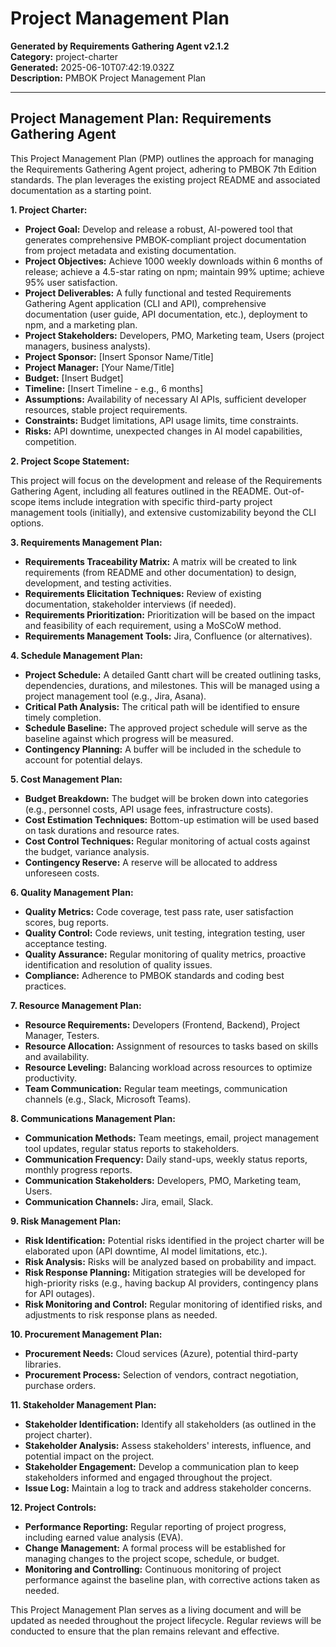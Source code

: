 # Project Management Plan

**Generated by Requirements Gathering Agent v2.1.2**  
**Category:** project-charter  
**Generated:** 2025-06-10T07:42:19.032Z  
**Description:** PMBOK Project Management Plan

---

## Project Management Plan: Requirements Gathering Agent

This Project Management Plan (PMP) outlines the approach for managing the Requirements Gathering Agent project, adhering to PMBOK 7th Edition standards.  The plan leverages the existing project README and associated documentation as a starting point.

**1. Project Charter:**

* **Project Goal:**  Develop and release a robust, AI-powered tool that generates comprehensive PMBOK-compliant project documentation from project metadata and existing documentation.
* **Project Objectives:**  Achieve 1000 weekly downloads within 6 months of release; achieve a 4.5-star rating on npm; maintain 99% uptime; achieve 95% user satisfaction.
* **Project Deliverables:**  A fully functional and tested Requirements Gathering Agent application (CLI and API), comprehensive documentation (user guide, API documentation, etc.), deployment to npm, and a marketing plan.
* **Project Stakeholders:** Developers, PMO, Marketing team, Users (project managers, business analysts).
* **Project Sponsor:** [Insert Sponsor Name/Title]
* **Project Manager:** [Your Name/Title]
* **Budget:** [Insert Budget]
* **Timeline:** [Insert Timeline - e.g., 6 months]
* **Assumptions:**  Availability of necessary AI APIs, sufficient developer resources, stable project requirements.
* **Constraints:** Budget limitations, API usage limits, time constraints.
* **Risks:**  API downtime, unexpected changes in AI model capabilities, competition.

**2. Project Scope Statement:**

This project will focus on the development and release of the Requirements Gathering Agent, including all features outlined in the README.  Out-of-scope items include integration with specific third-party project management tools (initially), and extensive customizability beyond the CLI options.

**3. Requirements Management Plan:**

* **Requirements Traceability Matrix:**  A matrix will be created to link requirements (from README and other documentation) to design, development, and testing activities.
* **Requirements Elicitation Techniques:**  Review of existing documentation, stakeholder interviews (if needed).
* **Requirements Prioritization:**  Prioritization will be based on the impact and feasibility of each requirement, using a MoSCoW method.
* **Requirements Management Tools:**  Jira, Confluence (or alternatives).

**4. Schedule Management Plan:**

* **Project Schedule:** A detailed Gantt chart will be created outlining tasks, dependencies, durations, and milestones.  This will be managed using a project management tool (e.g., Jira, Asana).
* **Critical Path Analysis:**  The critical path will be identified to ensure timely completion.
* **Schedule Baseline:**  The approved project schedule will serve as the baseline against which progress will be measured.
* **Contingency Planning:**  A buffer will be included in the schedule to account for potential delays.

**5. Cost Management Plan:**

* **Budget Breakdown:**  The budget will be broken down into categories (e.g., personnel costs, API usage fees, infrastructure costs).
* **Cost Estimation Techniques:**  Bottom-up estimation will be used based on task durations and resource rates.
* **Cost Control Techniques:**  Regular monitoring of actual costs against the budget, variance analysis.
* **Contingency Reserve:**  A reserve will be allocated to address unforeseen costs.

**6. Quality Management Plan:**

* **Quality Metrics:**  Code coverage, test pass rate, user satisfaction scores, bug reports.
* **Quality Control:**  Code reviews, unit testing, integration testing, user acceptance testing.
* **Quality Assurance:**  Regular monitoring of quality metrics, proactive identification and resolution of quality issues.
* **Compliance:**  Adherence to PMBOK standards and coding best practices.

**7. Resource Management Plan:**

* **Resource Requirements:**  Developers (Frontend, Backend), Project Manager, Testers.
* **Resource Allocation:**  Assignment of resources to tasks based on skills and availability.
* **Resource Leveling:**  Balancing workload across resources to optimize productivity.
* **Team Communication:**  Regular team meetings, communication channels (e.g., Slack, Microsoft Teams).

**8. Communications Management Plan:**

* **Communication Methods:**  Team meetings, email, project management tool updates, regular status reports to stakeholders.
* **Communication Frequency:**  Daily stand-ups, weekly status reports, monthly progress reports.
* **Communication Stakeholders:**  Developers, PMO, Marketing team, Users.
* **Communication Channels:**  Jira, email, Slack.

**9. Risk Management Plan:**

* **Risk Identification:**  Potential risks identified in the project charter will be elaborated upon (API downtime, AI model limitations, etc.).
* **Risk Analysis:**  Risks will be analyzed based on probability and impact.
* **Risk Response Planning:**  Mitigation strategies will be developed for high-priority risks (e.g., having backup AI providers, contingency plans for API outages).
* **Risk Monitoring and Control:**  Regular monitoring of identified risks, and adjustments to risk response plans as needed.

**10. Procurement Management Plan:**

* **Procurement Needs:**  Cloud services (Azure), potential third-party libraries.
* **Procurement Process:**  Selection of vendors, contract negotiation, purchase orders.

**11. Stakeholder Management Plan:**

* **Stakeholder Identification:**  Identify all stakeholders (as outlined in the project charter).
* **Stakeholder Analysis:**  Assess stakeholders' interests, influence, and potential impact on the project.
* **Stakeholder Engagement:**  Develop a communication plan to keep stakeholders informed and engaged throughout the project.
* **Issue Log:**  Maintain a log to track and address stakeholder concerns.


**12. Project Controls:**

* **Performance Reporting:**  Regular reporting of project progress, including earned value analysis (EVA).
* **Change Management:**  A formal process will be established for managing changes to the project scope, schedule, or budget.
* **Monitoring and Controlling:**  Continuous monitoring of project performance against the baseline plan, with corrective actions taken as needed.


This Project Management Plan serves as a living document and will be updated as needed throughout the project lifecycle.  Regular reviews will be conducted to ensure that the plan remains relevant and effective.
